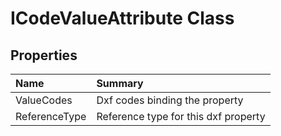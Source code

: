 # ICodeValueAttribute Class



## Properties

| Name | Summary | 
| :- | :- | 
| ValueCodes | Dxf codes binding the property | 
| ReferenceType | Reference type for this dxf property | 

